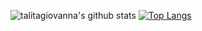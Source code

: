 ![talitagiovanna's github stats](https://github-readme-stats.vercel.app/api?username=talitagiovanna&theme=bear&show_icons=true&count_private=true) [![Top Langs](https://github-readme-stats.vercel.app/api/top-langs/?username=talitagiovanna&layout=compact&theme=bear&langs_count=8)](https://github.com/anuraghazra/github-readme-stats) 


